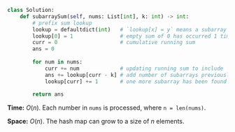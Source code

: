 ```python
class Solution:
    def subarraySum(self, nums: List[int], k: int) -> int:
        # prefix sum lookup
        lookup = defaultdict(int)   # `lookup[x] = y` means a subarray with sum `x` has occurred `y` times up to this point
        lookup[0] = 1               # empty sum of 0 has occurred 1 time with empty subarray
        curr = 0                    # cumulative running sum
        ans = 0
        
        for num in nums:
            curr += num             # updating running sum to include `num`
            ans += lookup[curr - k] # add number of subarrays previously encountered with sum of `curr - k` (because `curr - (curr - k) = k`)
            lookup[curr] += 1       # one more subarray has been found whose element sum is `curr`
     
        return ans
```

**Time:** $O(n)$. Each number in `nums` is processed, where `n = len(nums)`.

**Space:** $O(n)$. The hash map can grow to a size of $n$ elements.